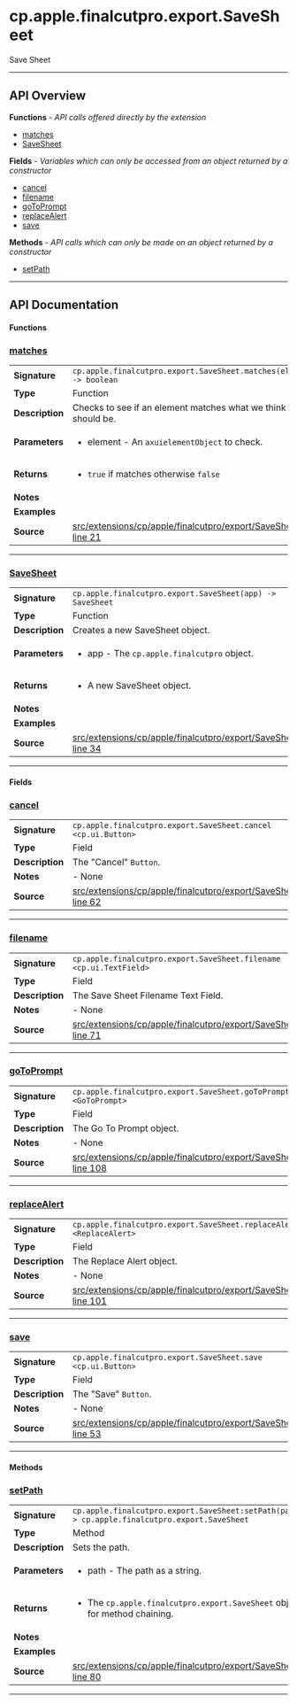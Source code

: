 # cp.apple.finalcutpro.export.SaveSheet

Save Sheet

---

## API Overview
**Functions** - _API calls offered directly by the extension_
 * [matches](#matches)
 * [SaveSheet](#savesheet)

**Fields** - _Variables which can only be accessed from an object returned by a constructor_
 * [cancel](#cancel)
 * [filename](#filename)
 * [goToPrompt](#gotoprompt)
 * [replaceAlert](#replacealert)
 * [save](#save)

**Methods** - _API calls which can only be made on an object returned by a constructor_
 * [setPath](#setpath)


---

## API Documentation

#### Functions


### [matches](#matches)

|                                             |                                                                                     |
| --------------------------------------------|-------------------------------------------------------------------------------------|
| **Signature**                               | `cp.apple.finalcutpro.export.SaveSheet.matches(element) -> boolean`                                                                    |
| **Type**                                    | Function                                                                     |
| **Description**                             | Checks to see if an element matches what we think it should be.                                                                     |
| **Parameters**                              | <ul><li>element - An `axuielementObject` to check.</li></ul> |
| **Returns**                                 | <ul><li>`true` if matches otherwise `false`</li></ul>          |
| **Notes**                                   | <ul></ul> |
| **Examples**                                | <ul></ul> |
| **Source**                                  | [src/extensions/cp/apple/finalcutpro/export/SaveSheet.lua line 21](https://github.com/CommandPost/CommandPost/blob/develop/src/extensions/cp/apple/finalcutpro/export/SaveSheet.lua#L21) |

---


### [SaveSheet](#savesheet)

|                                             |                                                                                     |
| --------------------------------------------|-------------------------------------------------------------------------------------|
| **Signature**                               | `cp.apple.finalcutpro.export.SaveSheet(app) -> SaveSheet`                                                                    |
| **Type**                                    | Function                                                                     |
| **Description**                             | Creates a new SaveSheet object.                                                                     |
| **Parameters**                              | <ul><li>app - The `cp.apple.finalcutpro` object.</li></ul> |
| **Returns**                                 | <ul><li>A new SaveSheet object.</li></ul>          |
| **Notes**                                   | <ul></ul> |
| **Examples**                                | <ul></ul> |
| **Source**                                  | [src/extensions/cp/apple/finalcutpro/export/SaveSheet.lua line 34](https://github.com/CommandPost/CommandPost/blob/develop/src/extensions/cp/apple/finalcutpro/export/SaveSheet.lua#L34) |

---

#### Fields


### [cancel](#cancel)

|                                             |                                                                                     |
| --------------------------------------------|-------------------------------------------------------------------------------------|
| **Signature**                               | `cp.apple.finalcutpro.export.SaveSheet.cancel <cp.ui.Button>`                                                                    |
| **Type**                                    | Field                                                                     |
| **Description**                             | The "Cancel" `Button`.                                                                     |
| **Notes**                                   | - None |
| **Source**                                  | [src/extensions/cp/apple/finalcutpro/export/SaveSheet.lua line 62](https://github.com/CommandPost/CommandPost/blob/develop/src/extensions/cp/apple/finalcutpro/export/SaveSheet.lua#L62) |

---


### [filename](#filename)

|                                             |                                                                                     |
| --------------------------------------------|-------------------------------------------------------------------------------------|
| **Signature**                               | `cp.apple.finalcutpro.export.SaveSheet.filename <cp.ui.TextField>`                                                                    |
| **Type**                                    | Field                                                                     |
| **Description**                             | The Save Sheet Filename Text Field.                                                                     |
| **Notes**                                   | - None |
| **Source**                                  | [src/extensions/cp/apple/finalcutpro/export/SaveSheet.lua line 71](https://github.com/CommandPost/CommandPost/blob/develop/src/extensions/cp/apple/finalcutpro/export/SaveSheet.lua#L71) |

---


### [goToPrompt](#gotoprompt)

|                                             |                                                                                     |
| --------------------------------------------|-------------------------------------------------------------------------------------|
| **Signature**                               | `cp.apple.finalcutpro.export.SaveSheet.goToPrompt <GoToPrompt>`                                                                    |
| **Type**                                    | Field                                                                     |
| **Description**                             | The Go To Prompt object.                                                                     |
| **Notes**                                   | - None |
| **Source**                                  | [src/extensions/cp/apple/finalcutpro/export/SaveSheet.lua line 108](https://github.com/CommandPost/CommandPost/blob/develop/src/extensions/cp/apple/finalcutpro/export/SaveSheet.lua#L108) |

---


### [replaceAlert](#replacealert)

|                                             |                                                                                     |
| --------------------------------------------|-------------------------------------------------------------------------------------|
| **Signature**                               | `cp.apple.finalcutpro.export.SaveSheet.replaceAlert <ReplaceAlert>`                                                                    |
| **Type**                                    | Field                                                                     |
| **Description**                             | The Replace Alert object.                                                                     |
| **Notes**                                   | - None |
| **Source**                                  | [src/extensions/cp/apple/finalcutpro/export/SaveSheet.lua line 101](https://github.com/CommandPost/CommandPost/blob/develop/src/extensions/cp/apple/finalcutpro/export/SaveSheet.lua#L101) |

---


### [save](#save)

|                                             |                                                                                     |
| --------------------------------------------|-------------------------------------------------------------------------------------|
| **Signature**                               | `cp.apple.finalcutpro.export.SaveSheet.save <cp.ui.Button>`                                                                    |
| **Type**                                    | Field                                                                     |
| **Description**                             | The "Save" `Button`.                                                                     |
| **Notes**                                   | - None |
| **Source**                                  | [src/extensions/cp/apple/finalcutpro/export/SaveSheet.lua line 53](https://github.com/CommandPost/CommandPost/blob/develop/src/extensions/cp/apple/finalcutpro/export/SaveSheet.lua#L53) |

---

#### Methods


### [setPath](#setpath)

|                                             |                                                                                     |
| --------------------------------------------|-------------------------------------------------------------------------------------|
| **Signature**                               | `cp.apple.finalcutpro.export.SaveSheet:setPath(path) -> cp.apple.finalcutpro.export.SaveSheet`                                                                    |
| **Type**                                    | Method                                                                     |
| **Description**                             | Sets the path.                                                                     |
| **Parameters**                              | <ul><li>path - The path as a string.</li></ul> |
| **Returns**                                 | <ul><li>The `cp.apple.finalcutpro.export.SaveSheet` object for method chaining.</li></ul>          |
| **Notes**                                   | <ul></ul> |
| **Examples**                                | <ul></ul> |
| **Source**                                  | [src/extensions/cp/apple/finalcutpro/export/SaveSheet.lua line 80](https://github.com/CommandPost/CommandPost/blob/develop/src/extensions/cp/apple/finalcutpro/export/SaveSheet.lua#L80) |

---

